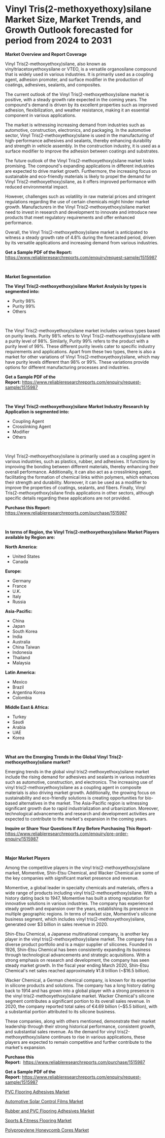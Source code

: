 <p><h1>Vinyl Tris(2-methoxyethoxy)silane Market Size, Market Trends, and Growth Outlook forecasted for period from 2024 to 2031</h1></p><p><strong>Market Overview and Report Coverage</strong></p>
<p><p>Vinyl Tris(2-methoxyethoxy)silane, also known as vinyltriacetoxyethoxysilane or VTEO, is a versatile organosilane compound that is widely used in various industries. It is primarily used as a coupling agent, adhesion promoter, and surface modifier in the production of coatings, adhesives, sealants, and composites.</p><p>The current outlook of the Vinyl Tris(2-methoxyethoxy)silane market is positive, with a steady growth rate expected in the coming years. The compound's demand is driven by its excellent properties such as improved adhesion, flexibilization, and weather resistance, making it an essential component in various applications.</p><p>The market is witnessing increasing demand from industries such as automotive, construction, electronics, and packaging. In the automotive sector, Vinyl Tris(2-methoxyethoxy)silane is used in the manufacturing of high-performance adhesives and sealants, thereby enhancing durability and strength in vehicle assembly. In the construction industry, it is used as a surface modifier to improve the adhesion between coatings and substrates.</p><p>The future outlook of the Vinyl Tris(2-methoxyethoxy)silane market looks promising. The compound's expanding applications in different industries are expected to drive market growth. Furthermore, the increasing focus on sustainable and eco-friendly materials is likely to propel the demand for Vinyl Tris(2-methoxyethoxy)silane, as it offers improved performance with reduced environmental impact.</p><p>However, challenges such as volatility in raw material prices and stringent regulations regarding the use of certain chemicals might hinder market growth. Manufacturers in the Vinyl Tris(2-methoxyethoxy)silane market need to invest in research and development to innovate and introduce new products that meet regulatory requirements and offer enhanced performance.</p><p>Overall, the Vinyl Tris(2-methoxyethoxy)silane market is anticipated to witness a steady growth rate of 4.8% during the forecasted period, driven by its versatile applications and increasing demand from various industries.</p></p>
<p><strong>Get a Sample PDF of the Report:</strong> <a href="https://www.reliableresearchreports.com/enquiry/request-sample/1515987">https://www.reliableresearchreports.com/enquiry/request-sample/1515987</a></p>
<p>&nbsp;</p>
<p><strong>Market Segmentation</strong></p>
<p><strong>The Vinyl Tris(2-methoxyethoxy)silane Market Analysis by types is segmented into:</strong></p>
<p><ul><li>Purity 98%</li><li>Purity 99%</li><li>Others</li></ul></p>
<p>&nbsp;</p>
<p><p>The Vinyl Tris(2-methoxyethoxy)silane market includes various types based on purity levels. Purity 98% refers to Vinyl Tris(2-methoxyethoxy)silane with a purity level of 98%. Similarly, Purity 99% refers to the product with a purity level of 99%. These different purity levels cater to specific industry requirements and applications. Apart from these two types, there is also a market for other variations of Vinyl Tris(2-methoxyethoxy)silane, which may have purity levels different than 98% or 99%. These variations provide options for different manufacturing processes and industries.</p></p>
<p><strong>Get a Sample PDF of the Report:</strong>&nbsp;<a href="https://www.reliableresearchreports.com/enquiry/request-sample/1515987">https://www.reliableresearchreports.com/enquiry/request-sample/1515987</a></p>
<p>&nbsp;</p>
<p><strong>The Vinyl Tris(2-methoxyethoxy)silane Market Industry Research by Application is segmented into:</strong></p>
<p><ul><li>Coupling Agent</li><li>Crosslinking Agent</li><li>Modifier</li><li>Others</li></ul></p>
<p>&nbsp;</p>
<p><p>Vinyl Tris(2-methoxyethoxy)silane is primarily used as a coupling agent in various industries, such as plastics, rubber, and adhesives. It functions by improving the bonding between different materials, thereby enhancing their overall performance. Additionally, it can also act as a crosslinking agent, facilitating the formation of chemical links within polymers, which enhances their strength and durability. Moreover, it can be used as a modifier to improve the properties of coatings, sealants, and fibers. Finally, Vinyl Tris(2-methoxyethoxy)silane finds applications in other sectors, although specific details regarding these applications are not provided.</p></p>
<p><strong>Purchase this Report:</strong>&nbsp; <a href="https://www.reliableresearchreports.com/purchase/1515987">https://www.reliableresearchreports.com/purchase/1515987</a></p>
<p>&nbsp;</p>
<p><strong>In terms of Region, the Vinyl Tris(2-methoxyethoxy)silane Market Players available by Region are:</strong></p>
<p>
    <p> <strong> North America: </strong>
        <ul>
            <li>United States</li>
            <li>Canada</li>
        </ul>
        </p> 
    <p> <strong> Europe: </strong>
        <ul>
            <li>Germany</li>
            <li>France</li>
            <li>U.K.</li>
            <li>Italy</li>
            <li>Russia</li>
        </ul>
        </p> 
    <p> <strong> Asia-Pacific: </strong>
        <ul>
            <li>China</li>
            <li>Japan</li>
            <li>South Korea</li>
            <li>India</li>
            <li>Australia</li>
            <li>China Taiwan</li>
            <li>Indonesia</li>
            <li>Thailand</li>
            <li>Malaysia</li>
        </ul>
        </p> 
    <p> <strong> Latin America: </strong>
        <ul>
            <li>Mexico</li>
            <li>Brazil</li>
            <li>Argentina Korea</li>
            <li>Colombia</li>
        </ul>
        </p> 
    <p> <strong> Middle East & Africa: </strong>
        <ul>
            <li>Turkey</li>
            <li>Saudi</li>
            <li>Arabia</li>
            <li>UAE</li>
            <li>Korea</li>
        </ul>
    </p>
    </p>
<p>&nbsp;</p>
<p><strong>What are the Emerging Trends in the Global Vinyl Tris(2-methoxyethoxy)silane market?</strong></p>
<p><p>Emerging trends in the global vinyl tris(2-methoxyethoxy)silane market include the rising demand for adhesives and sealants in various industries such as automotive, construction, and electronics. The increasing use of vinyl tris(2-methoxyethoxy)silane as a coupling agent in composite materials is also driving market growth. Additionally, the growing focus on sustainability and eco-friendly solutions is creating opportunities for bio-based alternatives in the market. The Asia-Pacific region is witnessing significant growth due to rapid industrialization and urbanization. Moreover, technological advancements and research and development activities are expected to contribute to the market's expansion in the coming years.</p></p>
<p><strong>Inquire or Share Your Questions If Any Before Purchasing This Report</strong>- <a href="https://www.reliableresearchreports.com/enquiry/pre-order-enquiry/1515987">https://www.reliableresearchreports.com/enquiry/pre-order-enquiry/1515987</a></p>
<p>&nbsp;</p>
<p><strong>Major Market Players</strong></p>
<p><p>Among the competitive players in the vinyl tris(2-methoxyethoxy)silane market, Momentive, Shin-Etsu Chemical, and Wacker Chemical are some of the key companies with significant market presence and revenue.</p><p>Momentive, a global leader in specialty chemicals and materials, offers a wide range of products including vinyl tris(2-methoxyethoxy)silane. With a history dating back to 1947, Momentive has built a strong reputation for innovative solutions in various industries. The company has experienced steady growth and expansion over the years, establishing its presence in multiple geographic regions. In terms of market size, Momentive's silicone business segment, which includes vinyl tris(2-methoxyethoxy)silane, generated over $3 billion in sales revenue in 2020.</p><p>Shin-Etsu Chemical, a Japanese multinational company, is another key player in the vinyl tris(2-methoxyethoxy)silane market. The company has a diverse product portfolio and is a major supplier of silicones. Founded in 1926, Shin-Etsu Chemical has been consistently expanding its business through technological advancements and strategic acquisitions. With a strong emphasis on research and development, the company has seen steady market growth. In the fiscal year ending March 2020, Shin-Etsu Chemical's net sales reached approximately ¥1.8 trillion (~$16.5 billion).</p><p>Wacker Chemical, a German chemical company, is known for its expertise in silicone products and solutions. The company has a long history dating back to 1914 and has grown into a global player with a strong presence in the vinyl tris(2-methoxyethoxy)silane market. Wacker Chemical's silicone segment contributes a significant portion to its overall sales revenue. In 2020, the company reported total sales of €4.69 billion (~$5.5 billion), with a substantial portion attributed to its silicone business.</p><p>These companies, along with others mentioned, demonstrate their market leadership through their strong historical performance, consistent growth, and substantial sales revenue. As the demand for vinyl tris(2-methoxyethoxy)silane continues to rise in various applications, these players are expected to remain competitive and further contribute to the market's expansion.</p></p>
<p><strong>Purchase this Report:</strong>&nbsp;&nbsp;<a href="https://www.reliableresearchreports.com/purchase/1515987">https://www.reliableresearchreports.com/purchase/1515987</a></p>
<p></p>
<p><strong>Get a Sample PDF of the Report:</strong>&nbsp;<a href="https://www.reliableresearchreports.com/enquiry/request-sample/1515987">https://www.reliableresearchreports.com/enquiry/request-sample/1515987</a></p>
<p><p><a href="https://github.com/gdfhhhj/Market-Research-Report-List-2/blob/main/pvc-flooring-adhesives-market.md">PVC Flooring Adhesives Market</a></p><p><a href="https://github.com/gulaimolin/Market-Research-Report-List-2/blob/main/automotive-solar-control-films-market.md">Automotive Solar Control Films Market</a></p><p><a href="https://github.com/vimar16th/Market-Research-Report-List-2/blob/main/rubber-and-pvc-flooring-adhesives-market.md">Rubber and PVC Flooring Adhesives Market</a></p><p><a href="https://github.com/luckyshygirl/Market-Research-Report-List-2/blob/main/sports-fitness-flooring-market.md">Sports & Fitness Flooring Market</a></p><p><a href="https://github.com/ruslanpoljakovrd177/Market-Research-Report-List-2/blob/main/polypropylene-honeycomb-cores-market.md">Polypropylene Honeycomb Cores Market</a></p></p>